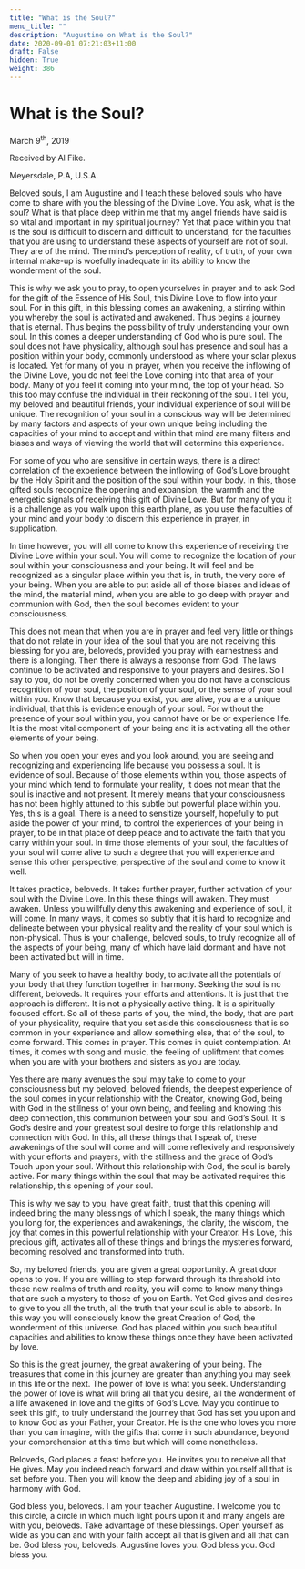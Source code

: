 ```yaml
---
title: "What is the Soul?"
menu_title: ""
description: "Augustine on What is the Soul?"
date: 2020-09-01 07:21:03+11:00
draft: False
hidden: True
weight: 386
---
```

# What is the Soul?

March 9<sup>th</sup>, 2019

Received by Al Fike.

Meyersdale, P.A, U.S.A.

Beloved souls, I am Augustine and I teach these beloved souls who have come to share with you the blessing of the Divine Love. You ask, what is the soul? What is that place deep within me that my angel friends have said is so vital and important in my spiritual journey? Yet that place within you that is the soul is difficult to discern and difficult to understand, for the faculties that you are using to understand these aspects of yourself are not of soul. They are of the mind. The mind’s perception of reality, of truth, of your own internal make-up is woefully inadequate in its ability to know the wonderment of the soul. 

This is why we ask you to pray, to open yourselves in prayer and to ask God for the gift of the Essence of His Soul, this Divine Love to flow into your soul. For in this gift, in this blessing comes an awakening, a stirring within you whereby the soul is activated and awakened. Thus begins a journey that is eternal. Thus begins the possibility of truly understanding your own soul. In this comes a deeper understanding of God who is pure soul. The soul does not have physicality, although soul has presence and soul has a position within your body, commonly understood as where your solar plexus is located. 
Yet for many of you in prayer, when you receive the inflowing of the Divine Love, you do not feel the Love coming into that area of your body. Many of you feel it coming into your mind, the top of your head. So this too may confuse the individual in their reckoning of the soul. I tell you, my beloved and beautiful friends, your individual experience of soul will be unique. The recognition of your soul in a conscious way will be determined by many factors and aspects of your own unique being including the capacities of your mind to accept and within that mind are many filters and biases and ways of viewing the world that will determine this experience. 

For some of you who are sensitive in certain ways, there is a direct correlation of the experience between the inflowing of God’s Love brought by the Holy Spirit and the position of the soul within your body. In this, those gifted souls recognize the opening and expansion, the warmth and the energetic signals of receiving this gift of Divine Love. But for many of you it is a challenge as you walk upon this earth plane, as you use the faculties of your mind and your body to discern this experience in prayer, in supplication. 

In time however, you will all come to know this experience of receiving the Divine Love within your soul. You will come to recognize the location of your soul within your consciousness and your being. It will feel and be recognized as a singular place within you that is, in truth, the very core of your being. When you are able to put aside all of those biases and ideas of the mind, the material mind, when you are able to go deep with prayer and communion with God, then the soul becomes evident to your consciousness. 

This does not mean that when you are in prayer and feel very little or things that do not relate in your idea of the soul that you are not receiving this blessing for you are, beloveds, provided you pray with earnestness and there is a longing. Then there is always a response from God. The laws continue to be activated and responsive to your prayers and desires. So I say to you, do not be overly concerned when you do not have a conscious recognition of your soul, the position of your soul, or the sense of your soul within you. Know that because you exist, you are alive, you are a unique individual, that this is evidence enough of your soul. For without the presence of your soul within you, you cannot have or be or experience life. It is the most vital component of your being and it is activating all the other elements of your being.

So when you open your eyes and you look around, you are seeing and recognizing and experiencing life because you possess a soul. It is evidence of soul. Because of those elements within you, those aspects of your mind which tend to formulate your reality, it does not mean that the soul is inactive and not present. It merely means that your consciousness has not been highly attuned to this subtle but powerful place within you. Yes, this is a goal. There is a need to sensitize yourself, hopefully to put aside the power of your mind, to control the experiences of your being in prayer, to be in that place of deep peace and to activate the faith that you carry within your soul. In time those elements of your soul, the faculties of your soul will come alive to such a degree that you will experience and sense this other perspective, perspective of the soul and come to know it well. 

It takes practice, beloveds. It takes further prayer, further activation of your soul with the Divine Love. In this these things will awaken. They must awaken. Unless you willfully deny this awakening and experience of soul, it will come. In many ways, it comes so subtly that it is hard to recognize and delineate between your physical reality and the reality of your soul which is non-physical. Thus is your challenge, beloved souls, to truly recognize all of the aspects of your being, many of which have laid dormant and  have not been activated but will in time. 

Many of you seek to have a healthy body, to activate all the potentials of your body that they function together in harmony. Seeking the soul is no different, beloveds. It requires your efforts and attentions. It is just that the approach is different. It is not a physically active thing. It is a spiritually focused effort. So all of these parts of you, the mind, the body, that are part of your physicality, require that you set aside this consciousness that is so common in your experience and allow something else, that of the soul, to come forward. This comes in prayer. This comes in quiet contemplation. At times, it comes with song and music, the feeling of upliftment that comes when you are with your brothers and sisters as you are today.

Yes there are many avenues the soul may take to come to your consciousness but my beloved, beloved friends, the deepest experience of the soul comes in your relationship with the Creator, knowing God, being with God in the stillness of your own being, and feeling and knowing this deep connection, this communion between your soul and God’s Soul. It is God’s desire and your greatest soul desire to forge this relationship and connection with God. In this, all these things that I speak of, these awakenings of the soul will come and will come reflexively and responsively with your efforts and prayers, with the stillness and the grace of God’s Touch upon your soul. Without this relationship with God, the soul is barely active. For many things within the soul that may be activated requires this relationship, this opening of your soul. 

This is why we say to you, have great faith, trust that this opening will indeed bring the many blessings of which I speak, the many things which you long for, the experiences and awakenings, the clarity, the wisdom, the joy that comes in this powerful relationship with your Creator. His Love, this precious gift, activates all of these things and brings the mysteries forward, becoming resolved and transformed into truth.

So, my beloved friends, you are given a great opportunity. A great door opens to you. If you are willing to step forward through its threshold into these new realms of truth and reality, you will come to know many things that are such a mystery to those of you on Earth. Yet God gives and desires to give to you all the truth, all the truth that your soul is able to absorb. In this way you will consciously know the great Creation of God, the wonderment of this universe. God has placed within you such beautiful capacities and abilities to know these things once they have been activated by love. 

So this is the great journey, the great awakening of your being. The treasures that come in this journey are greater than anything you may seek in this life or the next. The power of love is what you seek. Understanding the power of love is what will bring all that you desire, all the wonderment of a life awakened in love and the gifts of God’s Love. May you continue to seek this gift, to truly understand the journey that God has set you upon and to know God as your Father, your Creator. He is the one who loves you more than you can imagine, with the gifts that come in such abundance, beyond your comprehension at this time but which will come nonetheless.

Beloveds, God places a feast before you. He invites you to receive all that He gives. May you indeed reach forward and draw within yourself all that is set before you. Then you will know the deep and abiding joy of a soul in harmony with God. 

God bless you, beloveds. I am your teacher Augustine. I welcome you to this circle, a circle in which much light pours upon it and many angels are with you, beloveds. Take advantage of these blessings. Open yourself as wide as you can and with your faith accept all that is given and all that can be. God bless you, beloveds. Augustine loves you. God bless you. God bless you.
